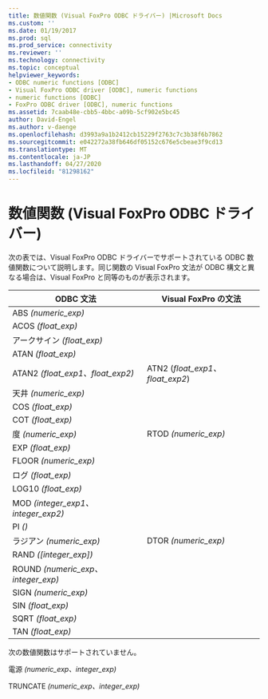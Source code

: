 ```yaml
---
title: 数値関数 (Visual FoxPro ODBC ドライバー) |Microsoft Docs
ms.custom: ''
ms.date: 01/19/2017
ms.prod: sql
ms.prod_service: connectivity
ms.reviewer: ''
ms.technology: connectivity
ms.topic: conceptual
helpviewer_keywords:
- ODBC numeric functions [ODBC]
- Visual FoxPro ODBC driver [ODBC], numeric functions
- numeric functions [ODBC]
- FoxPro ODBC driver [ODBC], numeric functions
ms.assetid: 7caab48e-cbb5-4bbc-a09b-5cf902e5bc45
author: David-Engel
ms.author: v-daenge
ms.openlocfilehash: d3993a9a1b2412cb15229f2763c7c3b38f6b7862
ms.sourcegitcommit: e042272a38fb646df05152c676e5cbeae3f9cd13
ms.translationtype: MT
ms.contentlocale: ja-JP
ms.lasthandoff: 04/27/2020
ms.locfileid: "81298162"
---
```

# <a name="numeric-functions-visual-foxpro-odbc-driver"></a>数値関数 (Visual FoxPro ODBC ドライバー)
次の表では、Visual FoxPro ODBC ドライバーでサポートされている ODBC 数値関数について説明します。同じ関数の Visual FoxPro 文法が ODBC 構文と異なる場合は、Visual FoxPro と同等のものが表示されます。  
  
|ODBC 文法|Visual FoxPro の文法|  
|------------------|---------------------------|  
|ABS *(numeric_exp)*||  
|ACOS *(float_exp)*||  
|アークサイン *(float_exp)*||  
|ATAN *(float_exp)*||  
|ATAN2 *(float_exp1、float_exp2)*|ATN2 (*float_exp1、float_exp2*)|  
|天井 *(numeric_exp)*||  
|COS *(float_exp)*||  
|COT *(float_exp)*||  
|度 *(numeric_exp)*|RTOD *(numeric_exp)*|  
|EXP *(float_exp)*||  
|FLOOR *(numeric_exp)*||  
|ログ *(float_exp)*||  
|LOG10 *(float_exp)*||  
|MOD *(integer_exp1、integer_exp2)*||  
|PI *()*||  
|ラジアン *(numeric_exp)*|DTOR *(numeric_exp)*|  
|RAND *([integer_exp])*||  
|ROUND *(numeric_exp、integer_exp)*||  
|SIGN *(numeric_exp)*||  
|SIN *(float_exp)*||  
|SQRT *(float_exp)*||  
|TAN *(float_exp)*||  
  
 次の数値関数はサポートされていません。  
  
 電源 *(numeric_exp、integer_exp)*  
  
 TRUNCATE *(numeric_exp、integer_exp)*

